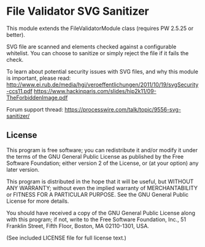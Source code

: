 File Validator SVG Sanitizer
=======================

This module extends the FileValidatorModule class (requires PW 2.5.25 or better).

SVG file are scanned and elements checked against a configurable whitelist.
You can choose to sanitize or simply reject the file if it fails the check.

To learn about potential security issues with SVG files, and why this module is important, please read:
http://www.ei.rub.de/media/hgi/veroeffentlichungen/2011/10/19/svgSecurity-ccs11.pdf
https://www.hackinparis.com/slides/hip2k11/09-TheForbiddenImage.pdf

Forum support thread: https://processwire.com/talk/topic/9556-svg-sanitizer/

## License

This program is free software; you can redistribute it and/or
modify it under the terms of the GNU General Public License
as published by the Free Software Foundation; either version 2
of the License, or (at your option) any later version.

This program is distributed in the hope that it will be useful,
but WITHOUT ANY WARRANTY; without even the implied warranty of
MERCHANTABILITY or FITNESS FOR A PARTICULAR PURPOSE.  See the
GNU General Public License for more details.

You should have received a copy of the GNU General Public License
along with this program; if not, write to the Free Software
Foundation, Inc., 51 Franklin Street, Fifth Floor, Boston, MA  02110-1301, USA.

(See included LICENSE file for full license text.)